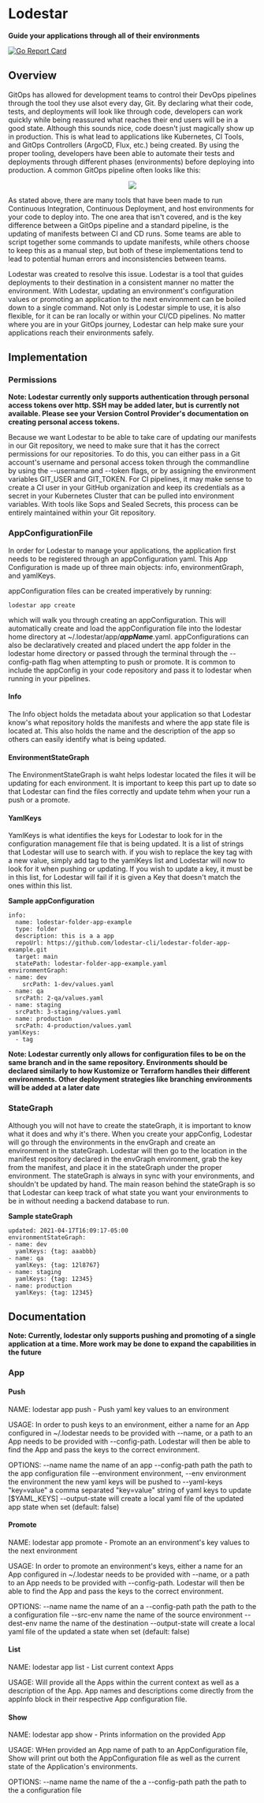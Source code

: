# Lodestar
**Guide your applications through all of their environments**

[![Go Report Card](https://goreportcard.com/badge/github.com/lodestar-cli/lodestar)](https://goreportcard.com/report/github.com/lodestar-cli/lodestar)

## Overview

GitOps has allowed for development teams to control their DevOps pipelines through the tool they use alsot every day, Git.  By declaring what their code, tests, and deployments will look like through code, developers can work quickly while being reassured what reaches their end users will be in a good state.  Although this sounds nice, code doesn't just magically show up in production.  This is what lead to applications like Kubernetes, CI Tools, and GitOps Controllers (ArgoCD, Flux, etc.) being created.  By using the proper tooling, developers have been able to automate their tests and deployments through different phases (environments) before deploying into production.  A common GitOps pipeline often looks like this:

<div style="text-align:center">
<img src="https://user-images.githubusercontent.com/51719751/113178192-f6f1ae80-9213-11eb-8e34-7a94e5d87a23.png">
</div>

As stated above, there are many tools that have been made to run Continuous Integration, Continuous Deployment, and host environments for your code to deploy into.  The one area that isn't covered, and is the key difference between a GitOps pipeline and a standard pipeline, is the updating of manifests between CI and CD runs. Some teams are able to script together some commands to update manifests, while others choose to keep this as a manual step, but  both of these implementations tend to lead to potential human errors and inconsistencies between teams.

Lodestar was created to resolve this issue.  Lodestar is a tool that guides deployments to their destination in a consistent manner no matter the environment. With Lodestar, updating an environment's configuration values or promoting an application to the next environment can be boiled down to a single command.  Not only is Lodestar simple to use, it is also flexible, for it can be ran locally or within your CI/CD pipelines.  No matter where you are in your GitOps journey, Lodestar can help make sure your applications reach their environments safely.

## Implementation

### Permissions

**Note: Lodestar currently only supports authentication through personal access tokens over http.  SSH may be added later, but is currently not available.  Please see your Version Control Provider's documentation on creating personal access tokens.**

Because we want Lodestar to be able to take care of updating our manifests in our Git repository, we need to make sure that it has the correct permissions for our repositories.  To do this, you can either pass in a Git account's username and personal access token through the commandline by using the --username and --token flags, or by assigning the environment variables GIT_USER and GIT_TOKEN.  For CI pipelines, it may make sense to create a CI user in your GitHub organization and keep its credentials as a secret in your Kubernetes Cluster that can be pulled into environment variables.  With tools like Sops and Sealed Secrets, this process can be entirely maintained within your Git repository.

### AppConfigurationFile

In order for Lodestar to manage your applications, the application first needs to be registered through an appConfiguration yaml. This App Configuration is made up of three main objects: info, environmentGraph, and yamlKeys.

appConfiguration files can be created imperatively by running:

    lodestar app create

which will walk you through creating an appConfiguration.  This will automatically create and load the appConfiguration file into the lodestar home directory at ~/.lodestar/app/***appName***.yaml.  appConfigurations can also be declaratively created and placed undert the app folder in the lodestar home directory or passed through the terminal through the --config-path flag when attempting to push or promote.  It is common to include the appConfig in your code repository and pass it to lodestar when running in your pipelines.

#### Info

The Info object holds the metadata about your application so that Lodestar know's what repository holds the manifests and where the app state file is located at.  This also holds the name and the description of the app so others can easily identify what is being updated.

#### EnvironmentStateGraph

The EnvironmentStateGraph is waht helps lodestar located the files it will be updating for each environment.  It is important to keep this part up to date so that Lodestar can find the files correctly and update tehm when your run a push or a promote.

#### YamlKeys

YamlKeys is what identifies the keys for Lodestar to look for in the configuration management file that is being updated.  It is a list of strings that Lodestar will use to search with.  if you wish to replace the key tag with a new value, simply add tag to the yamlKeys list and Lodestar will now to look for it when pushing or updating.  If you wish to update a key, it must be in this list, for Lodestar will fail if it is given a Key that doesn't match the ones within this list.

**Sample appConfiguration**

    info:
      name: lodestar-folder-app-example
      type: folder
      description: this is a a app
      repoUrl: https://github.com/lodestar-cli/lodestar-folder-app-example.git
      target: main
      statePath: lodestar-folder-app-example.yaml
    environmentGraph:
    - name: dev
        srcPath: 1-dev/values.yaml
    - name: qa
      srcPath: 2-qa/values.yaml
    - name: staging
      srcPath: 3-staging/values.yaml
    - name: production
      srcPath: 4-production/values.yaml
    yamlKeys:
      - tag

**Note: Lodestar currently only allows for configuration files to be on the same branch and in the same repository.  Environments should be declared similarly to how Kustomize or Terraform handles their different environments.  Other deployment strategies like branching environments will be added at a later date**

### StateGraph
  
Although you will not have to create the stateGraph, it is important to know what it does and why it's there.  When you create your appConfig, Lodestar will go through the environments in the envGraph and create an environment in the stateGraph.  Lodestar will then go to the location in the manifest repository declared in the envGraph environment, grab the key from the manifest, and place it in the stateGraph under the proper environment.  The stateGraph is always in sync with your environments, and shouldn't be updated by hand.  The main reason behind the stateGraph is so that Lodestar can keep track of what state you want your environments to be in without needing a backend database to run.

**Sample stateGraph**

    updated: 2021-04-17T16:09:17-05:00
    environmentStateGraph:
    - name: dev
      yamlKeys: {tag: aaabbb}
    - name: qa
      yamlKeys: {tag: 12l8767}
    - name: staging
      yamlKeys: {tag: 12345}
    - name: production
      yamlKeys: {tag: 12345}
## Documentation

**Note: Currently, lodestar only supports pushing and promoting of a single application at a time.  More work may be done to expand the capabilities in the future**

### App

#### Push

NAME:
   lodestar app push - Push yaml key values to an environment

USAGE:
   In order to push keys to an environment, either a name for an App configured in ~/.lodestar
   needs to be provided with --name, or a path to an App needs to be provided with --config-path.
   Lodestar will then be able to find the App and pass the keys to the correct environment.

OPTIONS:
   --name name                                   the name of an app
   --config-path path                            the path to the app configuration file
   --environment environment, --env environment  the environment the new yaml keys will be pushed to
   --yaml-keys "key=value"                       a  comma separated "key=value" string of yaml keys to update [$YAML_KEYS]
   --output-state                                will create a local yaml file of the updated app state when set (default: false)

#### Promote

NAME:
   lodestar app promote - Promote an an environment's key values to the next environment

USAGE:
   In order to promote an environment's keys, either a name for an App configured in ~/.lodestar
   needs to be provided with --name, or a path to an App needs to be provided with --config-path.
   Lodestar will then be able to find the App and pass the keys to the correct environment.

OPTIONS:
   --name name         the name of an a
   --config-path path  the path to the a configuration file
   --src-env name      the name of the source environment
   --dest-env name     the name of the destination
   --output-state      will create a local yaml file of the updated a state when set (default: false)

#### List

NAME:
   lodestar app list - List current context Apps

USAGE:
   Will provide all the Apps within the current context as well as a description of the App.
   App names and descriptions come directly from the appInfo block in their respective App configuration file.

#### Show

NAME:
   lodestar app show - Prints information on the provided App

USAGE:
   WHen provided an App name of path to an AppConfiguration file, Show will print out both the AppConfiguration file
  as well as the current state of the Application's environments.

OPTIONS:
   --name name         the name of the a
   --config-path path  the path to the a configuration file